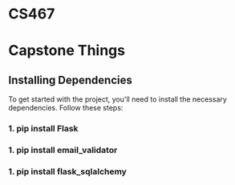 # CS467
# Capstone Things

## Installing Dependencies

To get started with the project, you'll need to install the necessary dependencies. Follow these steps:

### 1. pip install Flask
### 1. pip install email_validator
### 1. pip install flask_sqlalchemy

